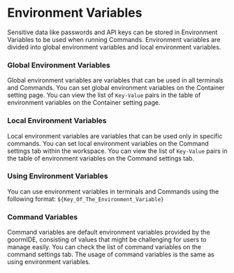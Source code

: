 # Environment Variables

Sensitive data like passwords and API keys can be stored in Environment Variables to be used when running Commands. Environment variables are divided into global environment variables and local environment variables.

### Global Environment Variables <a href="#global-environment-variables" id="global-environment-variables"></a>

Global environment variables are variables that can be used in all terminals and Commands. You can set global environment variables on the Container setting page. You can view the list of `Key-Value` pairs in the table of environment variables on the Container setting page.

### Local Environment Variables <a href="#local-environment-variables" id="local-environment-variables"></a>

Local environment variables are variables that can be used only in specific commands. You can set local environment variables on the Command settings tab within the workspace. You can view the list of `Key-Value` pairs in the table of environment variables on the Command settings tab.

### Using Environment Variables <a href="#using-environment-variables" id="using-environment-variables"></a>

You can use environment variables in terminals and Commands using the following format: `${Key_Of_The_Environment_Variable}`

### Command Variables <a href="#command-variables" id="command-variables"></a>

Command variables are default environment variables provided by the goormIDE, consisting of values that might be challenging for users to manage easily. You can check the list of command variables on the command settings tab. The usage of command variables is the same as using environment variables.
